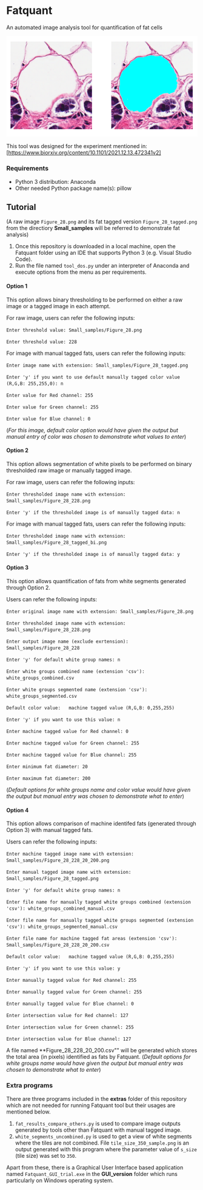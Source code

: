 # Fatquant
 An automated image analysis tool for quantification of fat cells

![alt text](Fatquant_readme_display.png)

This tool was designed for the experiment mentioned in:
[https://www.biorxiv.org/content/10.1101/2021.12.13.472341v2]

### Requirements
* Python 3 distribution: Anaconda
* Other needed Python package name(s): pillow 

## Tutorial
(A raw image `Figure_28.png` and its fat tagged version `Figure_28_tagged.png` from the directiory **Small_samples** will be referred to demonstrate fat analysis)

1) Once this repository is downloaded in a local machine, open the Fatquant folder using an IDE that supports Python 3 (e.g. Visual Studio Code).
2) Run the file named `tool_dos.py` under an interpreter of Anaconda and execute options from the menu as per requirements.

#### Option 1
This option allows binary thresholding to be performed on either a raw image or a tagged image in each attempt.

For raw image, users can refer the following inputs:

`Enter threshold value: Small_samples/Figure_28.png`

`Enter threshold value: 228`

For image with manual tagged fats, users can refer the following inputs:

`Enter image name with extension: Small_samples/Figure_28_tagged.png`

`Enter 'y' if you want to use default manually tagged color value (R,G,B: 255,255,0): n`

`Enter value for Red channel: 255`

`Enter value for Green channel: 255`

`Enter value for Blue channel: 0`

(*For this image, default color option would have given the output but manual entry of color was chosen to demonstrate what values to enter*)

#### Option 2
This option allows segmentation of white pixels to be performed on binary thresholded raw image or manually tagged image.

For raw image, users can refer the following inputs:

`Enter thresholded image name with extension: Small_samples/Figure_28_228.png`

`Enter 'y' if the thresholded image is of manually tagged data: n`

For image with manual tagged fats, users can refer the following inputs:

`Enter thresholded image name with extension: Small_samples/Figure_28_tagged_bi.png`

`Enter 'y' if the thresholded image is of manually tagged data: y`

#### Option 3
This option allows quantification of fats from white segments generated through Option 2.

Users can refer the following inputs:

`Enter original image name with extension: Small_samples/Figure_28.png`

`Enter thresholded image name with extension: Small_samples/Figure_28_228.png`

`Enter output image name (exclude exrtension): Small_samples/Figure_28_228`

`Enter 'y' for default white group names: n`

`Enter white groups combined name (extension 'csv'): white_groups_combined.csv`

`Enter white groups segmented name (extension 'csv'): white_groups_segmented.csv`

`Default color value:  
machine tagged value (R,G,B: 0,255,255)`

`Enter 'y' if you want to use this value: n`

`Enter machine tagged value for Red channel: 0`

`Enter machine tagged value for Green channel: 255`

`Enter machine tagged value for Blue channel: 255`

`Enter minimum fat diameter: 20`

`Enter maximum fat diameter: 200`

(*Default options for white groups name and color value would have given the output but manual entry was chosen to demonstrate what to enter*)

#### Option 4
This option allows comparison of machine identifed fats (generated through Option 3) with manual tagged fats.

Users can refer the following inputs:

`Enter machine tagged image name with extension: Small_samples/Figure_28_228_20_200.png`

`Enter manual tagged image name with extension: Small_samples/Figure_28_tagged.png`

`Enter 'y' for default white group names: n`

`Enter file name for manually tagged white groups combined (extension 'csv'): white_groups_combined_manual.csv`

`Enter file name for manually tagged white groups segmented (extension 'csv'): white_groups_segmented_manual.csv`

`Enter file name for machine tagged fat areas (extension 'csv'): Small_samples/Figure_28_228_20_200.csv`

`Default color value:  
machine tagged value (R,G,B: 0,255,255)`

`Enter 'y' if you want to use this value: y`

`Enter manually tagged value for Red channel: 255`

`Enter manually tagged value for Green channel: 255`

`Enter manually tagged value for Blue channel: 0`

`Enter intersection value for Red channel: 127`

`Enter intersection value for Green channel: 255`

`Enter intersection value for Blue channel: 127`

A file named **Figure_28_228_20_200.csv"" will be generated which stores the total area (in pixels) identified as fats by Fatquant.
(*Default options for white groups name would have given the output but manual entry was chosen to demonstrate what to enter*)

### Extra programs
There are three programs included in the **extras** folder of this repository which are not needed for running Fatquant tool but their usages are mentioned below.

1) `fat_results_compare_others.py` is used to compare image outputs generated by tools other than Fatquant with manual tagged image.
2) `white_segments_uncombined.py` is used to get a view of white segments where the tiles are not combined. File `tile_size_350_sample.png` is an output generated with this program where the parameter value of `s_size` (tile size) was set to `350`.

Apart from these, there is a Graphical User Interface based application named `Fatquant_GUI_trial.exe` in the **GUI_version** folder which runs particularly on Windows operating system.
